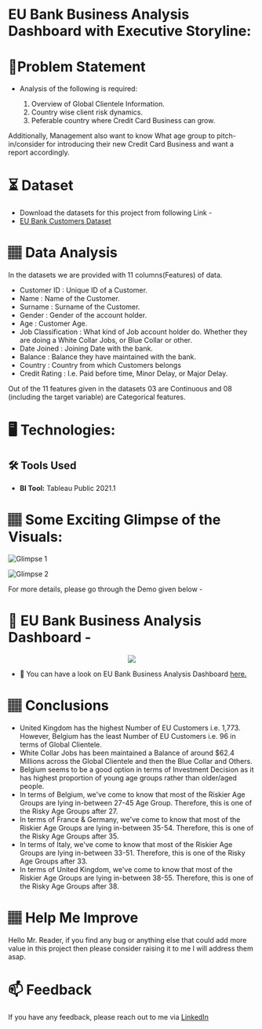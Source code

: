 # EU Bank Business Analysis Dashboard with Executive Storyline:

# 📝Problem Statement
* Analysis of the following is required:

  1. Overview of Global Clientele Information.
  2. Country wise client risk dynamics.
  3. Peferable country where Credit Card Business can grow. 

Additionally, Management also want to know What age group to pitch-in/consider for introducing their new Credit Card Business and want a report accordingly.

# ⏳ Dataset
* Download the datasets for this project from following Link -
* [EU Bank Customers Dataset](https://github.com/Lokesh-Attarde/EU_Bank_Business_Analysis_Dashboard_with_Executive_Storyline/files/7433202/EU.Bank.Customers.csv)

# 🏽‍ Data Analysis
In the datasets we are provided with 11 columns(Features) of data.

* Customer ID : Unique ID of a Customer.
* Name : Name of the Customer.
* Surname : Surname of the Customer.
* Gender : Gender of the account holder.
* Age : Customer Age.
* Job Classification : What kind of Job account holder do. Whether they are doing a White Collar Jobs, or Blue Collar or other.
* Date Joined : Joining Date with the bank.
* Balance : Balance they have maintained with the bank.
* Country : Country from which Customers belongs
* Credit Rating : I.e. Paid before time, Minor Delay, or Major Delay.

Out of the 11 features given in the datasets 03 are Continuous and 08 (including the target variable) are Categorical features.

# 🖥️ Technologies:
## 🛠️ Tools Used
* **BI Tool:** Tableau Public 2021.1

# 🏽‍ Some Exciting Glimpse of the Visuals:
![Glimpse 1](https://user-images.githubusercontent.com/84115928/139255347-d8f8a45d-8a78-4205-ab9c-69a7326cbd91.gif)

![Glimpse 2](https://user-images.githubusercontent.com/84115928/139255494-99e8d2af-e613-4b81-b297-527890fb9e47.gif)

For more details, please go through the Demo given below -

# 🎯 EU Bank Business Analysis Dashboard -
<p align="center">
  <img src="https://user-images.githubusercontent.com/84115928/139260751-f1d00916-fa08-461c-8017-047eeb46bf35.png">
</p>

- 🌱 You can have a look on EU Bank Business Analysis Dashboard [here.](https://lnkd.in/erHSEpr)

# 🏽‍ Conclusions
* United Kingdom has the highest Number of EU Customers i.e. 1,773. However, Belgium has the least Number of EU Customers i.e. 96 in terms of Global Clientele.
* White Collar Jobs has been maintained a Balance of around $62.4 Millions across the Global Clientele and then the Blue Collar and Others.
* Belgium seems to be a good option in terms of Investment Decision as it has highest proportion of young age groups rather than older/aged people.
* In terms of Belgium, we've come to know that most of the Riskier Age Groups are lying in-between 27-45 Age Group. Therefore, this is one of the Risky Age Groups after 27. 
* In terms of France & Germany, we've come to know that most of the Riskier Age Groups are lying in-between 35-54. Therefore, this is one of the Risky Age Groups after 35. 
* In terms of Italy, we've come to know that most of the Riskier Age Groups are lying in-between 33-51. Therefore, this is one of the Risky Age Groups after 33. 
* In terms of United Kingdom, we've come to know that most of the Riskier Age Groups are lying in-between 38-55. Therefore, this is one of the Risky Age Groups after 38. 

# 🏽‍ Help Me Improve
Hello Mr. Reader, if you find any bug or anything else that could add more value in this project then please consider raising it to me I will address them asap.
  
# 📫 Feedback
If you have any feedback, please reach out to me via [LinkedIn](https://www.linkedin.com/in/lokesh-attarde-145086141/)
